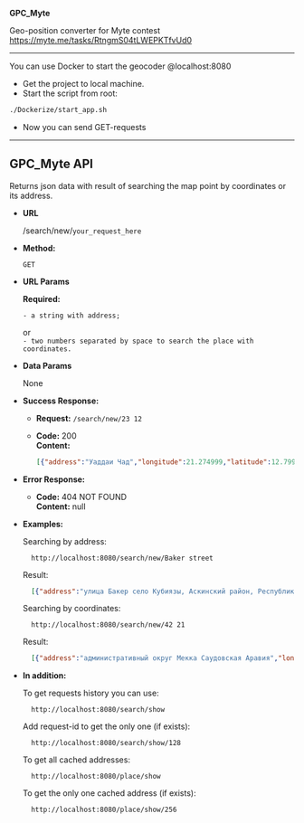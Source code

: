 **GPC_Myte**

Geo-position converter for Myte contest\
	https://myte.me/tasks/RtngmS04tLWEPKTfvUd0

----

You can use Docker to start the geocoder @localhost:8080
- Get the project to local machine.
- Start the script from root:
```bash
./Dockerize/start_app.sh
```
- Now you can send GET-requests

----
**GPC_Myte API**
----
  Returns json data with result of searching the map point by coordinates or its address.

* **URL**

  /search/new/`your_request_here`

* **Method:**

  `GET`

* **URL Params**

   **Required:**

  `- a string with address;
  `

  or\
  `- two numbers separated by space to search the place with coordinates.
  `

* **Data Params**

  None

* **Success Response:**

  * **Request:**
  	``/search/new/23 12``

  * **Code:** 200 <br />
    **Content:**
	```json
	[{"address":"Уаддаи Чад","longitude":21.274999,"latitude":12.799513},{"address":"Чад","longitude":18.724699,"latitude":15.339032}]
	```

* **Error Response:**

  * **Code:** 404 NOT FOUND <br />
    **Content:** null

* **Examples:**

  Searching by address:
  ```http
	http://localhost:8080/search/new/Baker street
  ```

  Result:
  ```json
  	[{"address":"улица Бакер село Кубиязы, Аскинский район, Республика Башкортостан, Россия","longitude":56.741618,"latitude":56.112754}]
  ```


  Searching by coordinates:
  ```http
	http://localhost:8080/search/new/42 21
  ```

  Result:
  ```json
  	[{"address":"административный округ Мекка Саудовская Аравия","longitude":41.436553,"latitude":21.811146},{"address":"Саудовская Аравия","longitude":45.725533,"latitude":22.848295}]
  ```
* **In addition:**

  To get requests history you can use:
  ```http
	http://localhost:8080/search/show
  ```

  Add request-id to get the only one (if exists):
  ```http
	http://localhost:8080/search/show/128
  ```

  To get all cached addresses:
  ```http
	http://localhost:8080/place/show
  ```

  To get the only one cached address (if exists):
  ```http
	http://localhost:8080/place/show/256
  ```
